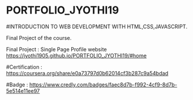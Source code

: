 # PORTFOLIO_JYOTHI19

#INTRODUCTION TO WEB DEVELOPMENT WITH HTML,CSS,JAVASCRIPT.

Final Project of the course.

Final Project : Single Page Profile website
https://jyothi1905.github.io/PORTFOLIO_JYOTHI19/#home

#Certification :
https://coursera.org/share/e0a73797d0b62014cf3b287c9a54bdad

#Badge :
https://www.credly.com/badges/faec8d7b-f992-4cf9-8d7b-5e514e11ee97
